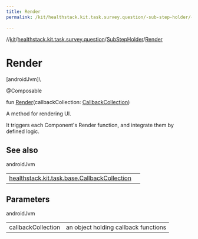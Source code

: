 ```yaml
---
title: Render
permalink: /kit/healthstack.kit.task.survey.question/-sub-step-holder/-render.html

---
```

//[kit](/kit.html)/[healthstack.kit.task.survey.question](../index.html)/[SubStepHolder](index.html)/[Render](-render.html)



# Render



[androidJvm]\




@Composable



fun [Render](-render.html)(callbackCollection: [CallbackCollection](../../healthstack.kit.task.base/-callback-collection/index.html))



A method for rendering UI.



It triggers each Component's Render function, and integrate them by defined logic.



## See also


androidJvm

| | |
|---|---|
| [healthstack.kit.task.base.CallbackCollection](../../healthstack.kit.task.base/-callback-collection/index.html) |  |



## Parameters


androidJvm

| | |
|---|---|
| callbackCollection | an object holding callback functions |





